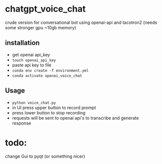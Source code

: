 # chatgpt_voice_chat

crude version for conversational bot using openai-api and tacotron2 (needs some stronger gpu ~10gb memory)


## installation ##
* get openai api_key
* `touch openai_api_key`
* paste api key to file
* `conda env create -f environment.yml`
* `conda activate openai_voice_chat`

## Usage
* `python voice_chat.py`
* in UI press upper button to record prompt
* press lower button to stop recording
* requests will be sent to openai api's to transcribe and generate response

# todo:
change Gui to pyqt (or something nicer)
